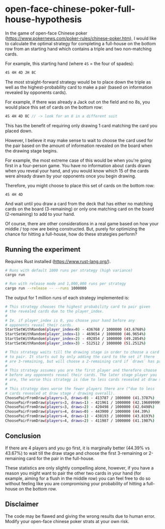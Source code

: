 # open-face-chinese-poker-full-house-hypothesis
In the game of open-face Chinese poker (https://www.pokernews.com/poker-rules/chinese-poker.htm), I would like to calculate the optimal strategy for completing a full-house on the bottom row from an starting hand which contains a triple and two non-matching cards.

For example, this starting hand (where `4S` = the four of spades):
```rust
4S 4H 4D JH 8C
```

The most straight-forward strategy would be to place down the triple as well as the highest-probability card to make a pair (based on information revealed by opponents cards).

For example, if there was already a Jack out on the field and no 8s, you would place this set of cards on the bottom row:
```rust
4S 4H 4D 8C // -> look for an 8 in a different suit
```

This has the benefit of requiring only drawing 1 card matching the card you placed down.

However, I believe it may make sense to wait to choose the card used for the pair based on the amount of information revealed on the board when the drawing stage begins.

For example, the most extreme case of this would be when you're going first in a four-person game. You have no information about cards drawn when you reveal your hand, and you would know which 15 of the cards were already drawn by your opponents once you begin drawing.

Therefore, you might choose to place this set of cards on the bottom row:
```
4S 4H 4D
```

And wait until you draw a card from the deck that has either no matching cards on the board (3-remaining) or only one matching card on the board (2-remaining) to add to your hand.

Of course, there are other considerations in a real game based on how your middle / top row are being constructed. But, purely for optimizing the chance for hitting a full-house, how do these strategies perform?

## Running the experiment
Requires Rust installed (https://www.rust-lang.org/).

```bash
# Runs with default 1000 runs per strategy (high variance)
cargo run

# Run with release mode and 1,000,000 runs per strategy
cargo run --release -- --runs 1000000
```

The output for 1 million runs of each strategy implemented is:
```bash
# This strategy chooses the highest probability card to pair given
# the revealed cards due to the player_index.
#
# Ie. if player_index is 0, you choose your hand before any
# opponents reveal their cards.
StartSetWithRandom(player_index=0) - 436768 / 1000000 (43.6768%)
StartSetWithRandom(player_index=1) - 469654 / 1000000 (46.9654%)
StartSetWithRandom(player_index=2) - 492854 / 1000000 (49.2854%)
StartSetWithRandom(player_index=3) - 512512 / 1000000 (51.2512%)

# This strategy waits till the drawing stage in order to choose a card
# to pair. It starts out by only adding the card to the set if there
# are 3-remaining, but will choose a 2-remaining card if `draws` has passed.
#
# This strategy assumes you are the first player and therefore choose
# before any opponents reveal their cards. The later stage player you
# are, the worse this strategy is (due to less cards revealed at draw stage).
#
# This strategy does worse the fewer players there are (^due to less
# cards revealed at draw stage / drawing overall).
ChoosePairFromDraw(players=3, draws=0) - 413787 / 1000000 (41.3787%)
ChoosePairFromDraw(players=3, draws=1) - 421961 / 1000000 (42.196099999999994%)
ChoosePairFromDraw(players=3, draws=2) - 420498 / 1000000 (42.0498%)
ChoosePairFromDraw(players=4, draws=0) - 443900 / 1000000 (44.39%)
ChoosePairFromDraw(players=4, draws=1) - 438193 / 1000000 (43.8193%)
ChoosePairFromDraw(players=4, draws=2) - 411987 / 1000000 (41.1987%)
```

## Conclusion
If there are 4 players and you go first, it is marginally better (44.39% vs 43.67%) to wait till the draw stage and choose the first 3-remaining or 2-remaining card for the pair in the full-house.

These statistics are only slightly compelling alone, however, if you have a reason you might want to pair the other two cards in your hand (for example, aiming for a flush in the middle row) you can feel free to do so without feeling like you are compromising your probability of hitting a full-house on the bottom row.

## Disclaimer
The code may be flawed and giving the wrong results due to human error. Modify your open-face chinese poker strats at your own risk.
